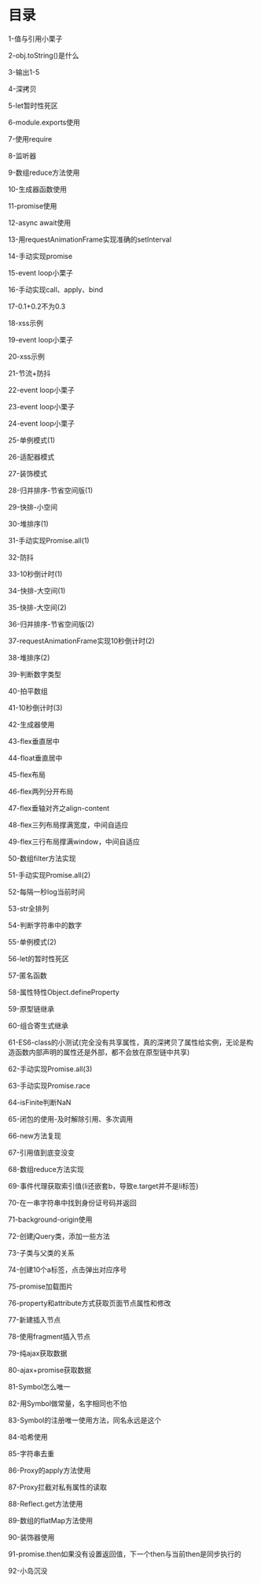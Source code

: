 # 目录
1-值与引用小栗子

2-obj.toString()是什么

3-输出1-5

4-深拷贝

5-let暂时性死区

6-module.exports使用

7-使用require

8-监听器

9-数组reduce方法使用

10-生成器函数使用

11-promise使用

12-async await使用

13-用requestAnimationFrame实现准确的setInterval

14-手动实现promise

15-event loop小栗子

16-手动实现call、apply、bind

17-0.1+0.2不为0.3

18-xss示例

19-event loop小栗子

20-xss示例

21-节流+防抖

22-event loop小栗子

23-event loop小栗子

24-event loop小栗子

25-单例模式(1)

26-适配器模式

27-装饰模式

28-归并排序-节省空间版(1)

29-快排-小空间

30-堆排序(1)

31-手动实现Promise.all(1)

32-防抖

33-10秒倒计时(1)

34-快排-大空间(1)

35-快排-大空间(2)

36-归并排序-节省空间版(2)

37-requestAnimationFrame实现10秒倒计时(2)

38-堆排序(2)

39-判断数字类型

40-拍平数组

41-10秒倒计时(3)

42-生成器使用

43-flex垂直居中

44-float垂直居中

45-flex布局

46-flex两列分开布局

47-flex垂轴对齐之align-content

48-flex三列布局撑满宽度，中间自适应

49-flex三行布局撑满window，中间自适应

50-数组filter方法实现

51-手动实现Promise.all(2)

52-每隔一秒log当前时间

53-str全排列

54-判断字符串中的数字

55-单例模式(2)

56-let的暂时性死区

57-匿名函数

58-属性特性Object.defineProperty

59-原型链继承

60-组合寄生式继承

61-ES6-class的小测试(完全没有共享属性，真的深拷贝了属性给实例，无论是构造函数内部声明的属性还是外部，都不会放在原型链中共享)

62-手动实现Promise.all(3)

63-手动实现Promise.race

64-isFinite判断NaN

65-闭包的使用-及时解除引用、多次调用

66-new方法复现

67-引用值到底变没变

68-数组reduce方法实现

69-事件代理获取索引值(li还嵌套b，导致e.target并不是li标签)

70-在一串字符串中找到身份证号码并返回

71-background-origin使用

72-创建jQuery类，添加一些方法

73-子类与父类的关系

74-创建10个a标签，点击弹出对应序号

75-promise加载图片

76-property和attribute方式获取页面节点属性和修改

77-新建插入节点

78-使用fragment插入节点

79-纯ajax获取数据

80-ajax+promise获取数据

81-Symbol怎么唯一

82-用Symbol做常量，名字相同也不怕

83-Symbol的注册唯一使用方法，同名永远是这个

84-哈希使用

85-字符串去重

86-Proxy的apply方法使用

87-Proxy拦截对私有属性的读取

88-Reflect.get方法使用

89-数组的flatMap方法使用

90-装饰器使用

91-promise.then如果没有设置返回值，下一个then与当前then是同步执行的

92-小岛沉没